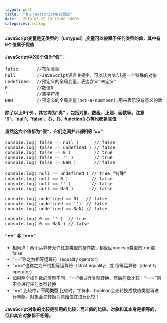 ```yaml
---
layout: post
title:  "关于javascript中的假值"
date:   2016-03-22 19:18:00 +0800
categories: myblog
---
```

**JavaScript变量是无类型的（untyped）,变量可以被赋予任何类型的值，其中有6个值属于假值**

#### JavaScript中的6个值为“假”：
<pre class="brush:js;">
false       //布尔类型
null        //JavaScript语言关键字，可以认为null是一个特殊的对象
undefined   //预定义的全局变量，表达含义“未定义”
0           //数值0
''          //空字符串
NaN         //预定义的全局变量(not-a-nummber),用来表示没有意义的数字运算的结果
</pre>

#### 除了以上6个外，其它均为“真” ，包括对象、数组、正则、函数等。注意 '0'、'null'、'false'、{}、[]、function() {}等也都是真值

#### 虽然这六个值都为“假”，它们之间并非都相等“==”
<pre class="brush:js;">
console.log( false == null )      // false
console.log( false == undefined ) // false
console.log( false == 0 )         // true
console.log( false == '' )        // true
console.log( false == NaN )       // false

console.log( null == undefined ) // true “特殊”
console.log( null == 0 )         // false
console.log( null == '' )        // false
console.log( null == NaN )       // false

console.log( undefined == 0)   // false
console.log( undefined == '')  // false
console.log( undefined == NaN) // false

console.log( 0 == '' )  // true
console.log( 0 == NaN ) // false
</pre>
#### “==” 与 “===”
* 相同点：两个运算符允许任意类型的操作数，都返回boolean类型的true或false
* “==”称之为相等运算符（equality operator）
* “===”也称之为严格相等运算符（strict equality）或 恒等运算符（identity operator）
* 如果两个操作数的类型不同，“==”会进行类型转换，然后在做比较！“===”则不会进行任何类型转换
* “==” 比较中，**不同类型** 比较时，字符串、boolean会先转换成数值类型再进行判断。对象会先转换为原始值在进行比较！

#### JavaScript对象的比较是引用的比较，而非值的比较。对象和其本身是相等的，但和其它对象都不相等。